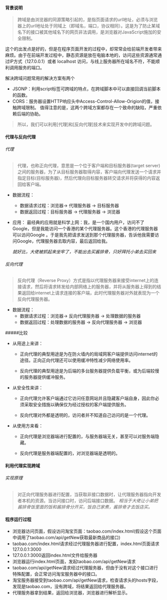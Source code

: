 #### 背景说明
> 跨域是由浏览器的同源策略引起的，是指页面请求的url地址，必须与浏览器上的url地址处于同域上（即域名，端口，协议相同）。这是为了防止某域名下的接口被其他域名下的网页非法调用，是浏览器对JavaScript施加的安全限制。

这个的出发点是好的，但是在程序页面开发的过程中，却常常会给前端开发者带来麻烦。由于在前端开发过程中，静态资源是放在电脑本地的，访问这些资源通常通过IP方式（127.0.0.1）或者 localhost 访问，与线上服务器所在域名不符，不能顺利调用服务的端口。

解决跨域问题常用的解决方案有两个
* JSONP：利用script标签可跨域的特点，在跨域脚本中可以直接回调当前脚本的函数。
* CORS：服务器设置HTTP响应头中Access-Control-Allow-Origion的值，接触跨域限制。
值得注意的是，这两个跨域方案都存在一个致命的缺陷，严重依赖后端的协助。

> 所以，我们可以利用[代理]和[反向代理]技术来实现开发中的跨域问题。

#### 代理与反向代理
###### 代理
> 代理，也称正向代理，意思是一个位于客户端和目标服务器(target server)之间的服务器，为了从目标服务器取得内容，客户端向代理发送一个请求并指定目标(目标服务器)，然后代理向目标服务器转交请求并将获得的内容返回给客户端。

* 数据流程：
  * 数据请求过程：浏览器-> 代理服务器 -> 目标服务器
  * 数据返回过程：目标服务器 -> 代理服务器 -> 浏览器

* 应用：
  最经典的应用就是科学上网：我，是一个国内用户，访问不了Google，但是我能访问一个香港的某个代理服务器。这个香港的代理服务器可以访问Google 。于是我先把请求发送到那个代理服务器，告诉他我需要访问Google，代理服务器去取内容，最后返回给我。

  *就好比，大佬被抓起来坐牢了，不能出去买酱排骨，只好拜托小弟去买回来*

###### 反向代理
> 反向代理（Reverse Proxy）方式是指以代理服务器来接受internet上的连接请求，然后将请求转发给内部网络上的服务器，并将从服务器上得到的结果返回给internet上请求连接的客户端，此时代理服务器对外就表现为一个反向代理服务器。

* 数据流程：
  * 数据请求过程：浏览器-> 反向代理服务器 -> 处理数据的服务器
  * 数据返回过程：处理数据的服务器 -> 反向代理服务器 -> 浏览器

#####比较

* 从用途上来讲：
  * 正向代理的典型用途是为在防火墙内的局域网客户端提供访问internet的途径。正向正向代理还可以使用缓冲特性减少网络使用率。

  * 反向代理的典型用途是为后端的多台服务器提供负载平衡，或为后端较慢的服务器提供缓冲服务。

* 从安全性来讲：

  * 正向代理允许客户端通过它访问任意网站并且隐藏客户端自身，因此你必须采取安全措施以确保仅为经过授权的客户端提供服务。

  * 反向代理对外都是透明的，访问者并不知道自己访问的是一个代理。

* 从使用方来看：

  * 正向代理是浏览器端进行配置的，与服务器端无关，甚至可以对服务端隐藏。

  * 反向代理是服务器端配置的，对浏览器端是透明的。

#### 利用代理实现跨域
###### 实现原理
> 对正向代理服务器进行配置，当获取非接口数据时，让代理服务器指向开发者本机的资源。当访问接口时，访问后端接口数据。
*相当于大佬让小弟把酱排骨饭里面的饭和酱排骨分开买，饭自己家煮，酱排骨才去饭店买。*

#### 程序运行过程
* 浏览器访问页面，假设访问淘宝页面：taobao.com/index.html(假设这个页面中调用了taobao.com/api/getNew获取最新商品的接口)
* taobao.com/index.html请求经过代理服务器进行配置，index.html页面请求127.0.0.1:3000
* 127.0.0.1:3000返回index.html文件给服务器
* 浏览器运行index.html页面，发起taobao.com/api/getNew请求
* taobao.com/api/getNew请求经过代理服务器，但由于没有对这个接口进行特殊配置，会正常访问淘宝服务器中的接口。
* 淘宝服务器接受到taobao.com/api/getNew请求，检查请求头的hosts字段，发现是taobao.com，没有跨域，将结果返回给代理服务器。
* 代理服务器拿到结果，返回给浏览器，浏览器进行解析显示。